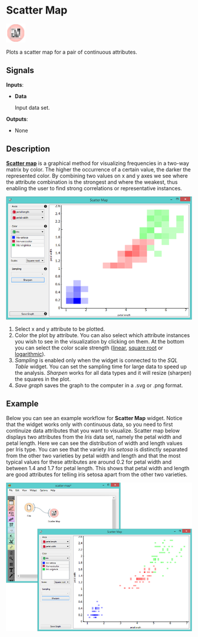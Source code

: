 Scatter Map
===========

![image](icons/scatter-map.png)

Plots a scatter map for a pair of continuous attributes.

Signals
-------

**Inputs**:

- **Data**

  Input data set.

**Outputs**:

- None

Description
-----------

[**Scatter map**](https://en.wikipedia.org/wiki/Scatter_plot) is a graphical method for visualizing frequencies in
a two-way matrix by color. The higher the occurrence of a certain value,
the darker the represented color. By combining two values on x and y axes we see where the attribute
combination is the strongest and where the weakest, thus enabling the user to find strong correlations
or representative instances.

![image](images/ScatterMap2-stamped.png)

1. Select x and y attribute to be plotted.
2. Color the plot by attribute. You can also select which attribute instances you wish to see in the
   visualization by clicking on them. At the bottom you can select the color scale strength 
   ([linear](https://en.wikipedia.org/wiki/Linear_function_(calculus)), 
   [square root](https://en.wikipedia.org/wiki/Square_root) or 
   [logarithmic](https://en.wikipedia.org/wiki/Logarithm#Logarithmic_scale)).
3. *Sampling* is enabled only when the widget is connected to the *SQL Table* widget. You can set the sampling time
   for large data to speed up the analysis. *Sharpen* works for all data types and it will resize (sharpen) the
   squares in the plot.
4. *Save graph* saves the graph to the computer in a .svg or .png format.

Example
-------

Below you can see an example workflow for **Scatter Map** widget. Notice that the widget works only with continuous
data, so you need to first continuize data attributes that you want to visualize. Scatter map below displays two
attributes from the *Iris* data set, namely the petal width and petal length. Here we can see the distribution of width and 
length values per Iris type. You can see that the variety *Iris setosa* is distinctly separated from the other two varieties 
by petal width and length and that the most typical values for these attributes are around 0.2 for 
petal width and between 1.4 and 1.7 for petal length. This shows that petal width and length are good attributes for
telling iris setosa apart from the other two varieties.

<img src="images/ScatterMap-Example.png" alt="image" width="600">
